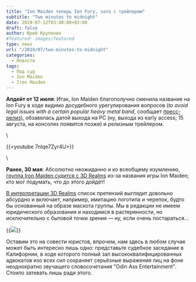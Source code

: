 ```yaml
---
title: "Ion Maiden теперь Ion Fury, зато с трейлером"
subtitle: "Two minutes to midnight"
date: 2019-07-12T03:40:00+03:00
draft: false
author: Юрий Крупенин
#featured: images/featured
type: news
url: "/2019/07/two-minutes-to-midnight"
categories:
  - Новости
tags:
  - Под суд
  - Ion Maiden
  - Iron Maiden
---
```

__Апдейт от 12 июля__:
Итак, Ion Maiden благополучно сменила название на Ion Fury в ходе видимо досудебного урегулирования вопросов (_to avoid legal issues with a certain popular heavy metal band_, сообщает [пресс-релиз][1]), обзавелась датой выхода на PC (ну, выхода из early access; 15 августа, на консолях появится позже) и релизным трейлером.

\

{{<youtube 7nlqe7Zyr4U>}}

\

__Ранее, 30 мая__:
Абсолютно неожиданно и ко всеобщему изумлению, [группа Iron Maiden судится с 3D Realms][2] из-за названия игры Ion Maiden; кто мог подумать, что до этого дойдёт!

[В интерпретации 3D Realms][3] список претензий выглядит довольно абсурдно и включает, например, имитацию логотипа и черепок, будто бы основанный на образе маскота группы. Мы в редакции не имеем юридического образования и находимся в растерянности, но исключительно с бытовой точки зрения — ну, если очень постараться...

{{<img src="images/logo-comparison">}}

Оставим это на совести юристов, впрочем, нам здесь в любом случае может быть интересно лишь одно: представьте судебное заседание в Калифорнии, в ходе которого полный зал высококвалифицированных адвокатов изо всех сил сохраняет серьёзные выражения лиц на фоне неоднократно звучащего словосочетания "Odin Ass Entertainment". Стоило затевать лишь ради этого.

[1]: https://gamasutra.com/view/pressreleases/346442/Ion_Maiden_Becomes_Ion_Fury_Launches_August_15_on_PC_with_a_Big_Box_Edition.php
[2]: http://www.blabbermouth.net/news/iron-maiden-files-2-million-trademark-lawsuit-over-ion-maiden-video-game
[3]: https://twitter.com/3DRealms/status/1133991532850294784
